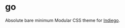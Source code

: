 # go

Absolute bare minimum Modular CSS theme for [Indiego](https://github.com/growdigital/indiego).
